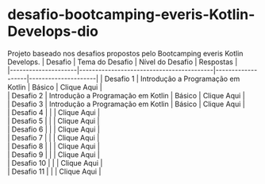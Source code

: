 # desafio-bootcamping-everis-Kotlin-Develops-dio
Projeto baseado nos desafios propostos pelo Bootcamping everis Kotlin Develops.
|       Desafio       |            Tema do Desafio               |  Nível do Desafio |      Respostas      |   
|---------------------|------------------------------------------|-------------------|---------------------|
|      Desafio 1      |    Introdução a Programação em Kotlin    |      Básico       |     Clique Aqui     |   
|      Desafio 2      |    Introdução a Programação em Kotlin    |      Básico       |     Clique Aqui     |   
|      Desafio 3      |    Introdução a Programação em Kotlin    |      Básico       |     Clique Aqui     |   
|      Desafio 4      |                                          |                   |     Clique Aqui     |   
|      Desafio 5      |                                          |                   |     Clique Aqui     |   
|      Desafio 6      |                                          |                   |     Clique Aqui     |   
|      Desafio 7      |                                          |                   |     Clique Aqui     |   
|      Desafio 8      |                                          |                   |     Clique Aqui     |   
|      Desafio 9      |                                          |                   |     Clique Aqui     |   
|      Desafio 10     |                                          |                   |     Clique Aqui     |   
|      Desafio 11     |                                          |                   |     Clique Aqui     |   
  
